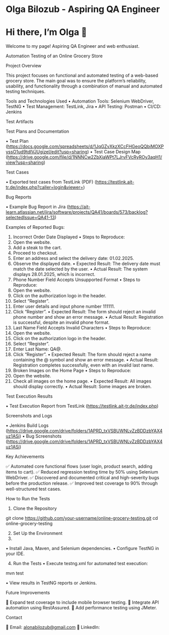 # Olga Bilozub - Aspiring QA Engineer  

  
 
</head>
<body>
  <div>
    <h1>Hi there, I’m Olga 👋</h1>
    <p>Welcome to my page! Aspiring QA Engineer and web enthusiast.</p>
  </div>
</body>
</html>


Automation Testing of an Online Grocery Store

Project Overview

This project focuses on functional and automated testing of a web-based grocery store. The main goal was to ensure the platform’s reliability, usability, and functionality through a combination of manual and automated testing techniques.

Tools and Technologies Used
 • Automation Tools:
 Selenium WebDriver, TestNG
 • Test Management: 
 TestLink, Jira
 • API Testing:
 Postman
 • CI/CD: 
 Jenkins

Test Artifacts

Test Plans and Documentation

 • Test Plan (https://docs.google.com/spreadsheets/d/1JqGZvXkzXCcFHGeoQQbiMOXPyssO1ud9tdIVJUgizeI/edit?usp=sharing)
 • Test Case Design Map (https://drive.google.com/file/d/1NNNCw2ZbXiaWPt7LJrvFVcRyROy3aqH1/view?usp=sharing)

Test Cases

 • Exported test cases from TestLink (PDF) (https://testlink.ait-tr.de/index.php?caller=login&viewer=)

Bug Reports

 • Example Bug Report in Jira (https://ait-learn.atlassian.net/jira/software/projects/QA41/boards/573/backlog?selectedIssue=QA41-13)

Examples of Reported Bugs:
 1. Incorrect Order Date Displayed
 • Steps to Reproduce:
 1. Open the website.
 2. Add a steak to the cart.
 3. Proceed to checkout.
 4. Enter an address and select the delivery date: 01.02.2025.
 5. Observe the displayed date.
 • Expected Result: The delivery date must match the date selected by the user.
 • Actual Result: The system displays 28.01.2025, which is incorrect.
 2. Phone Number Field Accepts Unsupported Format
 • Steps to Reproduce:
 1. Open the website.
 2. Click on the authorization logo in the header.
 3. Select “Register”.
 4. Enter user details and input phone number 111111.
 5. Click “Register”.
 • Expected Result: The form should reject an invalid phone number and show an error message.
 • Actual Result: Registration is successful, despite an invalid phone format.
 3. Last Name Field Accepts Invalid Characters
 • Steps to Reproduce:
 1. Open the website.
 2. Click on the authorization logo in the header.
 3. Select “Register”.
 4. Enter Last Name: QA@.
 5. Click “Register”.
 • Expected Result: The form should reject a name containing the @ symbol and show an error message.
 • Actual Result: Registration completes successfully, even with an invalid last name.
 4. Broken Images on the Home Page
 • Steps to Reproduce:
 1. Open the website.
 2. Check all images on the home page.
 • Expected Result: All images should display correctly.
 • Actual Result: Some images are broken.

Test Execution Results

 • Test Execution Report from TestLink (https://testlink.ait-tr.de/index.php)

Screenshots and Logs

 • Jenkins Build Logs (https://drive.google.com/drive/folders/1APRD_txVSBUWNLvZzBDDzbYAX4uz1ASi)
 • Bug Screenshots (https://drive.google.com/drive/folders/1APRD_txVSBUWNLvZzBDDzbYAX4uz1ASi)

Key Achievements

✅ Automated core functional flows (user login, product search, adding items to cart).
✅ Reduced regression testing time by 50% using Selenium WebDriver.
✅ Discovered and documented critical and high-severity bugs before the production release.
✅ Improved test coverage to 90% through well-structured test cases.

How to Run the Tests

1. Clone the Repository

git clone https://github.com/your-username/online-grocery-testing.git
cd online-grocery-testing

2. Set Up the Environment
3. 
 • Install Java, Maven, and Selenium dependencies.
 • Configure TestNG in your IDE.

4. Run the Tests
 • Execute testng.xml for automated test execution:

mvn test

 • View results in TestNG reports or Jenkins.

Future Improvements

🚀 Expand test coverage to include mobile browser testing.
🚀 Integrate API automation using RestAssured.
🚀 Add performance testing using JMeter.

Contact

📧 Email: alonabilozub@gmail.com
🔗 LinkedIn: 









 
